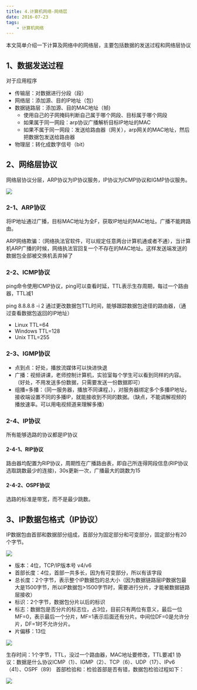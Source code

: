 ```yaml
---
title: 4.计算机网络-网络层
date: 2016-07-23
tags:
    - 计算机网络
---
```

本文简单介绍一下计算及网络中的网络层，主要包括数据的发送过程和网络层协议
<!-- more -->

## 1、数据发送过程
对于应用程序

- 传输层：对数据进行分段（段）
- 网络层：添加源、目的IP地址（包）
- 数据链路层：添加源、目的MAC地址（帧)
  - 使用自己的子网掩码判断自己属于哪个网段、目标属于哪个网段
  - 如果属于同一网段：arp协议广播解析目标IP地址的MAC
  - 如果不属于同一网段：发送给路由器（网关），arp网关的MAC地址，然后把数据包发送给路由器
- 物理层：转化成数字信号（bit）

## 2、网络层协议
网络层协议分层，ARP协议为IP协议服务，IP协议为ICMP协议和IGMP协议服务。

![](/img/compute_network/4-1.png)

### 2-1、ARP协议

将IP地址通过广播，目标MAC地址为全F，获取IP地址的MAC地址。广播不能跨路由。

ARP网络欺骗：（网络执法官软件，可以规定任意两台计算机通或者不通），当计算机ARP广播的时候，网络执法官回复一个不存在的MAC地址。这样发送端发送的数据包全部被交换机丢弃掉了

### 2-2、ICMP协议

ping命令使用ICMP协议，ping可以查看时延，TTL表示生存周期，每过一个路由器，TTL减1

ping 8.8.8.8 -i 2 通过更改数据包TTL时间，能够跟踪数据包途径的路由器，（通过查看数据包返回的IP地址）

- Linux TTL=64
- Windows TTL=128
- Unix TTL=255

### 2-3、IGMP协议

- 点到点：好处，播放流媒体可以快进快退
- 广播：视频讲课，老师控制计算机，实验室每个学生可以看到同样的内容。（好处，不用发送多份数据，只需要发送一份数据即可）
- 组播=多播：（同一服务器，播放不同课程，），对服务器绑定多个多播IP地址，接收端设置不同的多播IP，就能接收到不同的数据。（缺点，不能调解视频的播放速率。可以用电视频道来理解多播）

### 2-4、IP协议

所有能够选路的协议都是IP协议

#### 2-4-1、RIP协议

路由器均配置为RIP协议，周期性在广播路由表，即自己所连得网段信息(RIP协议选取跳数最少的连接)，30s更新一次，广播最大的跳数为15

#### 2-4-2、OSPF协议

选路的标准是带宽，而不是最少跳数。

## 3、IP数据包格式（IP协议）
IP数据包由首部和数据部分组成，首部分为固定部分和可变部分，固定部分有20个字节。

![](/img/compute_network/4-2.png)

- 版本：4位，TCP/IP版本号 v4/v6
- 首部长度：4位，首部一共多长，因为有可变部分，所以有该字段
- 总长度：2个字节，表示整个IP数据包的总大小（因为数据链路层IP数据包最大是1500字节，所以IP数据包>1500字节时，需要进行分片，才能被数据链路层接收）
- 标识：2个字节，数据包分片以后的标识
- 标志：数据包是否分片的标志位，占3位，目前只有两位有意义，最后一位MF=0，表示最后一个分片，MF=1表示后面还有分片。中间位DF=0是允许分片，DF=1时不允许分片。
- 片偏移：13位

![](/img/compute_network/4-3.png)

生存时间：1个字节，TTL，没过一个路由器，MAC地址要修改，TTL要减1
协议：数据是什么协议ICMP（1）、IGMP（2）、TCP（6）、UDP（17）、IPv6（41）、OSPF（89）
首部检验和：检验首部是否有错，数据包检验过程如下：

![](/img/compute_network/4-4.png)
